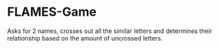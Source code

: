 # FLAMES-Game
Asks for 2 names, crosses out all the similar letters and determines their relationship based on the amount of uncrossed letters.

